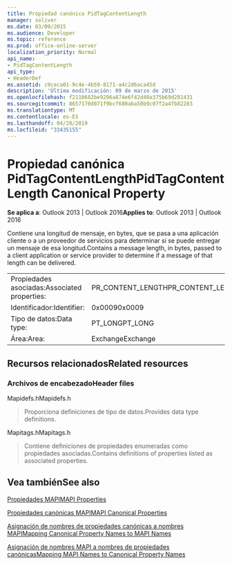 ```yaml
---
title: Propiedad canónica PidTagContentLength
manager: soliver
ms.date: 03/09/2015
ms.audience: Developer
ms.topic: reference
ms.prod: office-online-server
localization_priority: Normal
api_name:
- PidTagContentLength
api_type:
- HeaderDef
ms.assetid: c9ceca01-9c4e-4b59-8171-a4c2d6aca45d
description: 'Última modificación: 09 de marzo de 2015'
ms.openlocfilehash: f2110682be9296a874e6f42d40a375b69d201431
ms.sourcegitcommit: 8657170d071f9bcf680aba50b9c07f2a4fb82283
ms.translationtype: MT
ms.contentlocale: es-ES
ms.lasthandoff: 04/28/2019
ms.locfileid: "33435155"
---
```

# <a name="pidtagcontentlength-canonical-property"></a><span data-ttu-id="00ae8-103">Propiedad canónica PidTagContentLength</span><span class="sxs-lookup"><span data-stu-id="00ae8-103">PidTagContentLength Canonical Property</span></span>

  
  
<span data-ttu-id="00ae8-104">**Se aplica a**: Outlook 2013 | Outlook 2016</span><span class="sxs-lookup"><span data-stu-id="00ae8-104">**Applies to**: Outlook 2013 | Outlook 2016</span></span> 
  
<span data-ttu-id="00ae8-105">Contiene una longitud de mensaje, en bytes, que se pasa a una aplicación cliente o a un proveedor de servicios para determinar si se puede entregar un mensaje de esa longitud.</span><span class="sxs-lookup"><span data-stu-id="00ae8-105">Contains a message length, in bytes, passed to a client application or service provider to determine if a message of that length can be delivered.</span></span> 
  
|||
|:-----|:-----|
|<span data-ttu-id="00ae8-106">Propiedades asociadas:</span><span class="sxs-lookup"><span data-stu-id="00ae8-106">Associated properties:</span></span>  <br/> |<span data-ttu-id="00ae8-107">PR_CONTENT_LENGTH</span><span class="sxs-lookup"><span data-stu-id="00ae8-107">PR_CONTENT_LENGTH</span></span>  <br/> |
|<span data-ttu-id="00ae8-108">Identificador:</span><span class="sxs-lookup"><span data-stu-id="00ae8-108">Identifier:</span></span>  <br/> |<span data-ttu-id="00ae8-109">0x0009</span><span class="sxs-lookup"><span data-stu-id="00ae8-109">0x0009</span></span>  <br/> |
|<span data-ttu-id="00ae8-110">Tipo de datos:</span><span class="sxs-lookup"><span data-stu-id="00ae8-110">Data type:</span></span>  <br/> |<span data-ttu-id="00ae8-111">PT_LONG</span><span class="sxs-lookup"><span data-stu-id="00ae8-111">PT_LONG</span></span>  <br/> |
|<span data-ttu-id="00ae8-112">Área:</span><span class="sxs-lookup"><span data-stu-id="00ae8-112">Area:</span></span>  <br/> |<span data-ttu-id="00ae8-113">Exchange</span><span class="sxs-lookup"><span data-stu-id="00ae8-113">Exchange</span></span>  <br/> |
   
## <a name="related-resources"></a><span data-ttu-id="00ae8-114">Recursos relacionados</span><span class="sxs-lookup"><span data-stu-id="00ae8-114">Related resources</span></span>

### <a name="header-files"></a><span data-ttu-id="00ae8-115">Archivos de encabezado</span><span class="sxs-lookup"><span data-stu-id="00ae8-115">Header files</span></span>

<span data-ttu-id="00ae8-116">Mapidefs.h</span><span class="sxs-lookup"><span data-stu-id="00ae8-116">Mapidefs.h</span></span>
  
> <span data-ttu-id="00ae8-117">Proporciona definiciones de tipo de datos.</span><span class="sxs-lookup"><span data-stu-id="00ae8-117">Provides data type definitions.</span></span>
    
<span data-ttu-id="00ae8-118">Mapitags.h</span><span class="sxs-lookup"><span data-stu-id="00ae8-118">Mapitags.h</span></span>
  
> <span data-ttu-id="00ae8-119">Contiene definiciones de propiedades enumeradas como propiedades asociadas.</span><span class="sxs-lookup"><span data-stu-id="00ae8-119">Contains definitions of properties listed as associated properties.</span></span>
    
## <a name="see-also"></a><span data-ttu-id="00ae8-120">Vea también</span><span class="sxs-lookup"><span data-stu-id="00ae8-120">See also</span></span>



[<span data-ttu-id="00ae8-121">Propiedades MAPI</span><span class="sxs-lookup"><span data-stu-id="00ae8-121">MAPI Properties</span></span>](mapi-properties.md)
  
[<span data-ttu-id="00ae8-122">Propiedades canónicas MAPI</span><span class="sxs-lookup"><span data-stu-id="00ae8-122">MAPI Canonical Properties</span></span>](mapi-canonical-properties.md)
  
[<span data-ttu-id="00ae8-123">Asignación de nombres de propiedades canónicas a nombres MAPI</span><span class="sxs-lookup"><span data-stu-id="00ae8-123">Mapping Canonical Property Names to MAPI Names</span></span>](mapping-canonical-property-names-to-mapi-names.md)
  
[<span data-ttu-id="00ae8-124">Asignación de nombres MAPI a nombres de propiedades canónicas</span><span class="sxs-lookup"><span data-stu-id="00ae8-124">Mapping MAPI Names to Canonical Property Names</span></span>](mapping-mapi-names-to-canonical-property-names.md)

